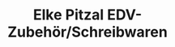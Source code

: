 ---
title: "Elke Pitzal EDV-Zubehör/Schreibwaren"
url: /bempflingen/elke-pitzal-edv-zubehoer-schreibwaren/
shop: Schreibwaren
---